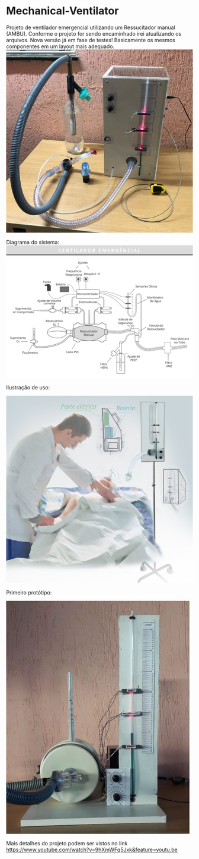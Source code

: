 # Mechanical-Ventilator


Projeto de ventilador emergencial utilizando um Ressucitador manual (AMBU). Conforme o projeto for sendo encaminhado irei atualizando os arquivos.
Nova versão já em fase de testes! Basicamente os mesmos componentes em um layout mais adequado.
![Veltimador_MarkII](https://github.com/paulohenriquemo/Mechanical-Ventilator/blob/master/Ventilador%20Mark%20II.jpg)


Diagrama do sistema:
![Ilustração de uso](https://github.com/paulohenriquemo/Mechanical-Ventilator/blob/master/Diagrama%20Ventilador%20Emergencial.jpg)


Ilustração de uso:

![Ilustração de uso](https://github.com/paulohenriquemo/Mechanical-Ventilator/blob/master/Ilustra%C3%A7%C3%A3o.jpeg)


Primeiro protótipo:

![Primeiro Protótipo](https://github.com/paulohenriquemo/Mechanical-Ventilator/blob/master/Ventilador.jpeg)

Mais detalhes do projeto podem ser vistos no link https://www.youtube.com/watch?v=9hXmWFq5Jxk&feature=youtu.be
